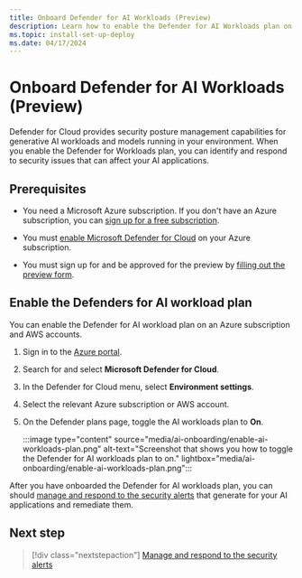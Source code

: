 ```yaml
---
title: Onboard Defender for AI Workloads (Preview)
description: Learn how to enable the Defender for AI Workloads plan on your Azure subscription for Microsoft Defender for Cloud.
ms.topic: install-set-up-deploy
ms.date: 04/17/2024
---
```


# Onboard Defender for AI Workloads (Preview)

Defender for Cloud provides security posture management capabilities for generative AI workloads and models running in your environment. When you enable the Defender for Workloads plan, you can identify and respond to security issues that can affect your AI applications.

## Prerequisites

- You need a Microsoft Azure subscription. If you don't have an Azure subscription, you can [sign up for a free subscription](https://azure.microsoft.com/pricing/free-trial/).

- You must [enable Microsoft Defender for Cloud](get-started.md#enable-defender-for-cloud-on-your-azure-subscription) on your Azure subscription.

- You must sign up for and be approved for the preview by [filling out the preview form](https://forms.office.com/pages/responsepage.aspx?id=v4j5cvGGr0GRqy180BHbR9EXzLewuFRArQPJzR1tntlURThQR0hYU1MyRVRNODNMV1hBOUEzVlk3NC4u).

## Enable the Defenders for AI workload plan

You can enable the Defender for AI workload plan on an Azure subscription and AWS accounts.

1. Sign in to the [Azure portal](https://portal.azure.com).

1. Search for and select **Microsoft Defender for Cloud**.

1. In the Defender for Cloud menu, select **Environment settings**.

1. Select the relevant Azure subscription or AWS account.

1. On the Defender plans page, toggle the AI workloads plan to **On**.

    :::image type="content" source="media/ai-onboarding/enable-ai-workloads-plan.png" alt-text="Screenshot that shows you how to toggle the Defender for AI workloads plan to on." lightbox="media/ai-onboarding/enable-ai-workloads-plan.png":::

After you have onboarded the Defender for AI workloads plan, you can should [manage and respond to the security alerts](managing-and-responding-alerts.md) that generate for your AI applications and remediate them.

## Next step

> [!div class="nextstepaction"]
> [Manage and respond to the security alerts](managing-and-responding-alerts.md)
